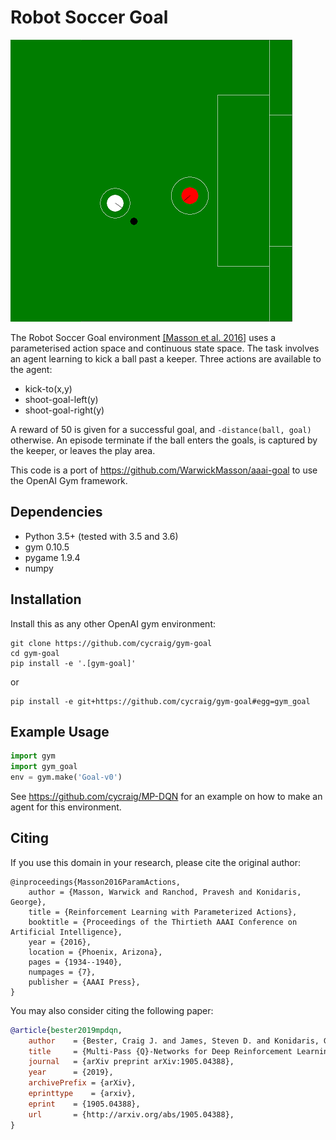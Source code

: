 # Robot Soccer Goal

![Robot Soccer Goal domain](img/goal_domain.png)

The Robot Soccer Goal environment [[Masson et al. 2016]](https://arxiv.org/abs/1509.01644) uses a parameterised action space and continuous state space. The task involves an agent learning to kick a ball past a keeper. Three actions are available to the agent:

- kick-to(x,y)
- shoot-goal-left(y)
- shoot-goal-right(y)

A reward of 50 is given for a successful goal, and `-distance(ball, goal)` otherwise. An episode terminate if the ball enters the goals, is captured by the keeper, or leaves the play area.

This code is a port of https://github.com/WarwickMasson/aaai-goal to use the OpenAI Gym framework.

## Dependencies

- Python 3.5+ (tested with 3.5 and 3.6)
- gym 0.10.5
- pygame 1.9.4
- numpy

## Installation

Install this as any other OpenAI gym environment:

    git clone https://github.com/cycraig/gym-goal
    cd gym-goal
    pip install -e '.[gym-goal]'
    
or 

    pip install -e git+https://github.com/cycraig/gym-goal#egg=gym_goal
    
    
## Example Usage

```python
import gym
import gym_goal
env = gym.make('Goal-v0')
```

See https://github.com/cycraig/MP-DQN for an example on how to make an agent for this environment.
    
## Citing

If you use this domain in your research, please cite the original author:

    @inproceedings{Masson2016ParamActions,
        author = {Masson, Warwick and Ranchod, Pravesh and Konidaris, George},
        title = {Reinforcement Learning with Parameterized Actions},
        booktitle = {Proceedings of the Thirtieth AAAI Conference on Artificial Intelligence},
        year = {2016},
        location = {Phoenix, Arizona},
        pages = {1934--1940},
        numpages = {7},
        publisher = {AAAI Press},
    }
    
You may also consider citing the following paper:

```bibtex
@article{bester2019mpdqn,
	author    = {Bester, Craig J. and James, Steven D. and Konidaris, George D.},
	title     = {Multi-Pass {Q}-Networks for Deep Reinforcement Learning with Parameterised Action Spaces},
	journal   = {arXiv preprint arXiv:1905.04388},
	year      = {2019},
	archivePrefix = {arXiv},
	eprinttype    = {arxiv},
	eprint    = {1905.04388},
	url       = {http://arxiv.org/abs/1905.04388},
}
```
